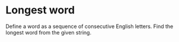 # Longest word

Define a word as a sequence of consecutive English letters. Find the longest word from the given string.
